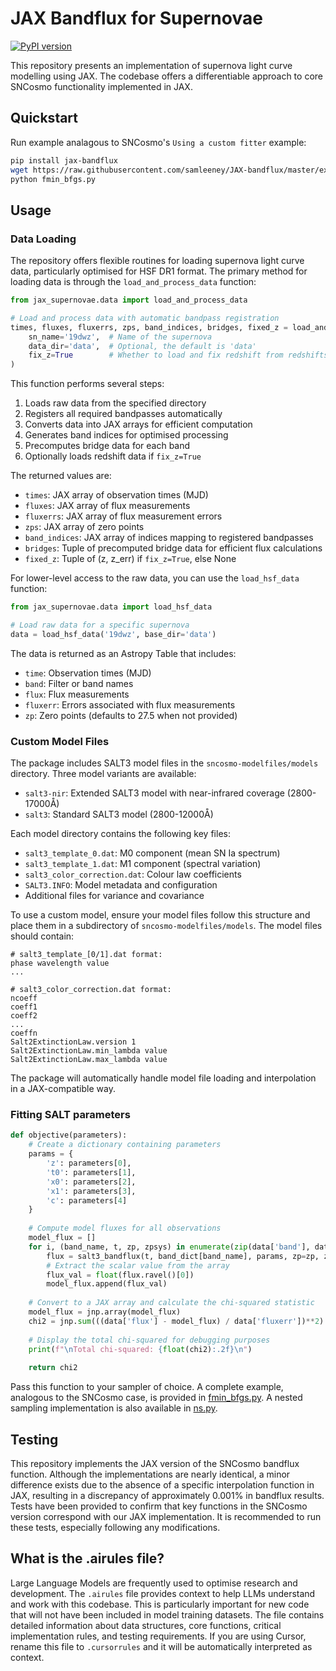 # JAX Bandflux for Supernovae

[![PyPI version](https://badge.fury.io/py/jax-bandflux.svg)](https://badge.fury.io/py/jax-bandflux)

This repository presents an implementation of supernova light curve modelling using JAX. The codebase offers a differentiable approach to core SNCosmo functionality implemented in JAX.

## Quickstart
Run example analagous to SNCosmo's `Using a custom fitter` example:

```bash
pip install jax-bandflux
wget https://raw.githubusercontent.com/samleeney/JAX-bandflux/master/examples/fmin_bfgs.py
python fmin_bfgs.py
```

## Usage

### Data Loading

The repository offers flexible routines for loading supernova light curve data, particularly optimised for HSF DR1 format. The primary method for loading data is through the `load_and_process_data` function:

```python
from jax_supernovae.data import load_and_process_data

# Load and process data with automatic bandpass registration
times, fluxes, fluxerrs, zps, band_indices, bridges, fixed_z = load_and_process_data(
    sn_name='19dwz',  # Name of the supernova
    data_dir='data',  # Optional, the default is 'data'
    fix_z=True        # Whether to load and fix redshift from redshifts.dat
)
```

This function performs several steps:
1. Loads raw data from the specified directory
2. Registers all required bandpasses automatically
3. Converts data into JAX arrays for efficient computation
4. Generates band indices for optimised processing
5. Precomputes bridge data for each band
6. Optionally loads redshift data if `fix_z=True`

The returned values are:
- `times`: JAX array of observation times (MJD)
- `fluxes`: JAX array of flux measurements
- `fluxerrs`: JAX array of flux measurement errors
- `zps`: JAX array of zero points
- `band_indices`: JAX array of indices mapping to registered bandpasses
- `bridges`: Tuple of precomputed bridge data for efficient flux calculations
- `fixed_z`: Tuple of (z, z_err) if `fix_z=True`, else None

For lower-level access to the raw data, you can use the `load_hsf_data` function:

```python
from jax_supernovae.data import load_hsf_data

# Load raw data for a specific supernova
data = load_hsf_data('19dwz', base_dir='data')
```

The data is returned as an Astropy Table that includes:
- `time`: Observation times (MJD)
- `band`: Filter or band names
- `flux`: Flux measurements
- `fluxerr`: Errors associated with flux measurements
- `zp`: Zero points (defaults to 27.5 when not provided)

### Custom Model Files

The package includes SALT3 model files in the `sncosmo-modelfiles/models` directory. Three model variants are available:

- `salt3-nir`: Extended SALT3 model with near-infrared coverage (2800-17000Å)
- `salt3`: Standard SALT3 model (2800-12000Å)

Each model directory contains the following key files:
- `salt3_template_0.dat`: M0 component (mean SN Ia spectrum)
- `salt3_template_1.dat`: M1 component (spectral variation)
- `salt3_color_correction.dat`: Colour law coefficients
- `SALT3.INFO`: Model metadata and configuration
- Additional files for variance and covariance

To use a custom model, ensure your model files follow this structure and place them in a subdirectory of `sncosmo-modelfiles/models`. The model files should contain:

```plaintext
# salt3_template_[0/1].dat format:
phase wavelength value
...

# salt3_color_correction.dat format:
ncoeff
coeff1
coeff2
...
coeffn
Salt2ExtinctionLaw.version 1
Salt2ExtinctionLaw.min_lambda value
Salt2ExtinctionLaw.max_lambda value
```

The package will automatically handle model file loading and interpolation in a JAX-compatible way.

### Fitting SALT parameters

```python
def objective(parameters):
    # Create a dictionary containing parameters
    params = {
        'z': parameters[0],
        't0': parameters[1],
        'x0': parameters[2],
        'x1': parameters[3],
        'c': parameters[4]
    }
    
    # Compute model fluxes for all observations
    model_flux = []
    for i, (band_name, t, zp, zpsys) in enumerate(zip(data['band'], data['time'], data['zp'], data['zpsys'])):
        flux = salt3_bandflux(t, band_dict[band_name], params, zp=zp, zpsys=zpsys)
        # Extract the scalar value from the array
        flux_val = float(flux.ravel()[0])
        model_flux.append(flux_val)
    
    # Convert to a JAX array and calculate the chi-squared statistic
    model_flux = jnp.array(model_flux)
    chi2 = jnp.sum(((data['flux'] - model_flux) / data['fluxerr'])**2)
    
    # Display the total chi-squared for debugging purposes
    print(f"\nTotal chi-squared: {float(chi2):.2f}\n")
    
    return chi2
```

Pass this function to your sampler of choice. A complete example, analogous to the SNCosmo case, is provided in [fmin_bfgs.py](fmin_bfgs.py). A nested sampling implementation is also available in [ns.py](ns.py).

## Testing

This repository implements the JAX version of the SNCosmo bandflux function. Although the implementations are nearly identical, a minor difference exists due to the absence of a specific interpolation function in JAX, resulting in a discrepancy of approximately 0.001% in bandflux results. Tests have been provided to confirm that key functions in the SNCosmo version correspond with our JAX implementation. It is recommended to run these tests, especially following any modifications.

## What is the .airules file?

Large Language Models are frequently used to optimise research and development. The `.airules` file provides context to help LLMs understand and work with this codebase. This is particularly important for new code that will not have been included in model training datasets. The file contains detailed information about data structures, core functions, critical implementation rules, and testing requirements. If you are using Cursor, rename this file to `.cursorrules` and it will be automatically interpreted as context.